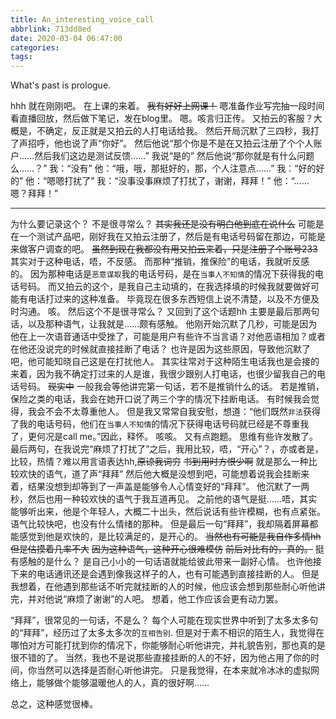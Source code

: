```yaml
---
title: An_interesting_voice_call
abbrlink: 713dd8ed
date: 2020-03-04 06:47:00
categories:
tags:
---
```

What's past is prologue.

<!--more-->

hhh
就在刚刚吧。
在上课的来着。
~~我有好好上网课！~~
嗯准备作业写完抽一段时间看直播回放，然后做下笔记，发在blog里。
嗯。咳言归正传。
又拍云的客服？大概是，不确定，反正就是又拍云的人打电话给我。
然后开局沉默了三四秒，我打了声招呼，他也说了声“你好”。
然后他说“那个你是不是在又拍云注册了个个人账户……然后我们这边是测试反馈……”
我说“是的”
然后他说“那你就是有什么问题么……？”
我：“没有”
他：“哦，哦，那挺好的，那，个人注意点……”
我：“好的好的”
他：“嗯嗯打扰了”
我：“没事没事麻烦了打扰了，谢谢，拜拜！”
他：“……嗯？拜拜！”


----------
为什么要记录这个？
不是很寻常么？
~~其实我还是没有明白他到底在说什么~~
可能是在一个测试产品吧，刚好我在又拍云注册了，然后是有电话号码留在那边，可能是来做客户调查的吧。
~~虽然到现在我都没有用又拍云来着，只是注册了个账号233~~
其实对于这种电话，唔，不反感。
而那种“推销，推保险”的电话，我就听反感的。
因为那种电话是`恶意谋取`我的电话号码，是在`当事人不知情`的情况下获得我的电话号码。
而又拍云的这个，是我自己主动填的，在我选择填的时候我就要做好可能有电话打过来的这种准备。
毕竟现在很多东西短信上说不清楚，以及不方便及时沟通。
咳。
然后这个不是很寻常么？
又回到了这个话题hh
主要是最后那两句话，以及那种语气，让我就是……颇有感触。
他刚开始沉默了几秒，可能是因为他在上一次语音通话中受挫了，可能是用户有些许不当言语？对他恶语相加？或者在他还没说完的时候就直接挂断了电话？
也许是因为这些原因，导致他沉默了吧，他可能知晓自己这是在打扰他人。
其实往常对于这种陌生电话我也是会接的来着，因为我不确定打过来的人是谁，我很少跟别人打电话，也很少留我自己的电话号码。
~~现实中~~
一般我会等他讲完第一句话，若不是推销什么的话。
若是推销，保险之类的电话，我会在她开口说了两三个字的情况下挂断电话。
有时候我会觉得，我会不会不太尊重他人。
但是我又常常自我安慰，想道：“他们既然`非法`获得了我的电话号码，他们在`当事人不知情`的情况下获得电话号码就已经是不尊重我了，更何况是call me。”因此，释怀。
咳咳。
又有点跑题。
思维有些许发散了。
最后两句，在我说完“麻烦了打扰了”之后，我用比较，唔，“开心”？，亦或者是，比较，热情？难以用言语表达hh,~~原谅我词穷~~
~~书到用时方恨少啊~~
就是那么一种比较欢快的语气，道了声“拜拜”
然后他大概是没想到吧，可能想着说我会挂断来着，结果没想到却等到了一声盖是能够令人心情变好的“拜拜”。
他沉默了一两秒，然后也用一种较欢快的语气于我互道再见。
之前他的语气是挺……唔，其实能够听出来，他是个年轻人，大概二十出头，然后说话有些许模糊，也有点紧张。
语气比较快吧，也没有什么情绪的那种。
但是最后一句“拜拜”，我却隔着屏幕都能感觉到他是欢快的，是比较满足的，是开心的。
~~当然也有可能是我自作多情hh~~
~~但是估摸着几率不大~~
~~因为这种语气，这种开心很难模仿~~
~~前后对比有的，真的。~~
挺有感触的是什么？
是自己小小的一句话语就能给彼此带来一副好心情。
也许他接下来的电话通讯还是会遇到像我这样子的人，也有可能遇到直接挂断的人。
但是我想着，在他遇到那些话不听完就挂断的人的时候，他应该会想到那些耐心听他讲完，并对他说“麻烦了谢谢”的人吧。
想着，他工作应该会更有动力罢。

“拜拜”，很常见的一句话，不是么？
每个人可能在现实世界中听到了太多太多句的“拜拜”，经历过了太多太多次的`互相告别`.
但是对于素不相识的陌生人，我觉得在哪怕对方可能打扰到你的情况下，你能够耐心听他讲完，并礼貌告别，那也真的是很不错的了。
当然，我也不是说那些直接挂断的人的不好，因为他占用了你的时间，你当然可以选择是否耐心听他讲完。
只是我觉得，在本来就冷冰冰的虚拟网络上，能够做个能够温暖他人的人，真的很好啊……

总之，这种感觉很棒。

